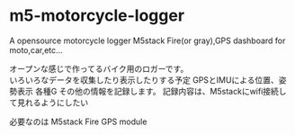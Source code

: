 # m5-motorcycle-logger
A opensource motorcycle logger
M5stack Fire(or gray),GPS dashboard for moto,car,etc...

オープンな感じで作ってるバイク用のロガーです。<br>
いろいろなデータを収集したり表示したりする予定
GPSとIMUによる位置、姿勢表示
各種G
その他の情報を記録します。
記録内容は、M5stackにwifi接続して見れるようにしたい

必要なのは
M5stack Fire
GPS module

